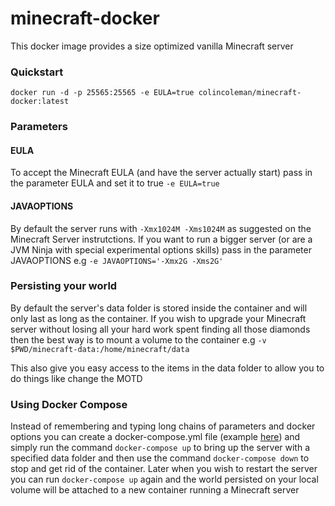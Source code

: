 # minecraft-docker
This docker image provides a size optimized vanilla Minecraft server

### Quickstart
```
docker run -d -p 25565:25565 -e EULA=true colincoleman/minecraft-docker:latest
```

### Parameters
#### EULA
To accept the Minecraft EULA (and have the server actually start) pass in the parameter EULA and set it to true `-e EULA=true`
#### JAVAOPTIONS
By default the server runs with `-Xmx1024M -Xms1024M` as suggested on the Minecraft Server instrutctions.
If you want to run a bigger server (or are a JVM Ninja with special experimental options skills) pass in
the parameter JAVAOPTIONS e.g `-e JAVAOPTIONS='-Xmx2G -Xms2G'`

### Persisting your world
By default the server's data folder is stored inside the container and will only last as long as the container.
If you wish to upgrade your Minecraft server without losing all your hard work spent finding all those diamonds
then the best way is to mount a volume to the container  e.g `-v $PWD/minecraft-data:/home/minecraft/data`

This also give you easy access to the items in the data folder to allow you to do things like change the MOTD

### Using Docker Compose
Instead of remembering and typing long chains of parameters and docker options you can create a docker-compose.yml file
(example [here](docker-compose.yml))
and simply run the command `docker-compose up` to bring up the server with a specified data folder and then use the
command `docker-compose down` to stop and get rid of the container.  Later when you wish to restart the server you can 
run `docker-compose up` again and the world persisted on your local volume will be attached to a new container running a
Minecraft server